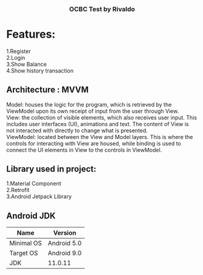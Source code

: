 <h3 align="center">OCBC Test by Rivaldo</h3>

<!-- ABOUT THE PROJECT -->

# Features:
1.Register
<br>
2.Login 
<br>
3.Show Balance
<br>
4.Show history transaction

## Architecture : MVVM
Model: houses the logic for the program, which is retrieved by the ViewModel upon its own receipt of input from the user through View.
<br>
View: the collection of visible elements, which also receives user input. This includes user interfaces (UI), animations and text. The content of View is not interacted with directly to change what is presented.
<br>
ViewModel: located between the View and Model layers. This is where the controls for interacting with View are housed, while binding is used to connect the UI elements in View to the controls in ViewModel.


## Library used in project:
1.Material Component
<br>
2.Retrofit
<br>
3.Android Jetpack Library


## Android JDK
| Name | Version | 
| ------------- | ------------- | 
| Minimal OS | Android 5.0 | 
| Target OS | Android 9.0 | 
| JDK | 11.0.11 |
